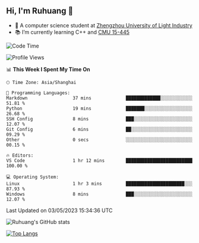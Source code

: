 ## Hi, I'm Ruhuang 👋

- :school: A computer science student at [Zhengzhou University of Light Industry](http://www.zzuli.edu.cn/)
- :books: I’m currently learning C++ and [CMU 15-445](https://15445.courses.cs.cmu.edu/fall2022/)

<!--START_SECTION:waka-->
![Code Time](http://img.shields.io/badge/Code%20Time-42%20hrs%2037%20mins-blue)

![Profile Views](http://img.shields.io/badge/Profile%20Views-32-blue)

📊 **This Week I Spent My Time On** 

```text
🕑︎ Time Zone: Asia/Shanghai

💬 Programming Languages: 
Markdown                 37 mins             █████████████░░░░░░░░░░░░   51.81 % 
Python                   19 mins             ███████░░░░░░░░░░░░░░░░░░   26.68 % 
SSH Config               8 mins              ███░░░░░░░░░░░░░░░░░░░░░░   12.07 % 
Git Config               6 mins              ██░░░░░░░░░░░░░░░░░░░░░░░   09.29 % 
Other                    0 secs              ░░░░░░░░░░░░░░░░░░░░░░░░░   00.15 % 

🔥 Editors: 
VS Code                  1 hr 12 mins        █████████████████████████   100.00 % 

💻 Operating System: 
Linux                    1 hr 3 mins         ██████████████████████░░░   87.93 % 
Windows                  8 mins              ███░░░░░░░░░░░░░░░░░░░░░░   12.07 % 
```


 Last Updated on 03/05/2023 15:34:36 UTC
<!--END_SECTION:waka-->

![Ruhuang's GitHub stats](https://github-readme-stats.vercel.app/api?username=ruhuang2001&count_private=true&hide_title=true&show_icons=true&theme=vue)

[![Top Langs](https://github-readme-stats.vercel.app/api/top-langs/?username=ruhuang2001&layout=compact)](https://github.com/anuraghazra/github-readme-stats)
